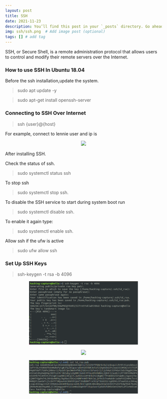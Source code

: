 ```yaml
---
layout: post
title: SSH
date: 2021-11-23
description: You’ll find this post in your `_posts` directory. Go ahead and edit it and re-build the site to see your changes. # Add post description (optional)
img: ssh/ssh.png  # Add image post (optional)
tags: [] # add tag
---
```



SSH, or Secure Shell, is a remote administration protocol that allows users to control and modify their remote servers over the Internet. 


### How to use SSH In Ubuntu 18.04

Before the ssh installation,update the system.

> sudo apt update -y
   
> sudo apt-get install openssh-server
           
### Connecting to SSH Over Internet  

> ssh {user}@{host}

For example, connect to lennie user and ip is 

<p align="center">
<img src="/assets/img/git/fdf.jpg" width="350"/>
</p>

After installing SSH.

Check the status of ssh.

> sudo systemctl status ssh

To stop ssh 

> sudo systemctl stop ssh.

To disable the SSH service to start during system boot run

> sudo systemctl disable ssh.

To enable it again type:

> sudo systemctl enable ssh.


Allow ssh if the ufw is active

> sudo ufw allow ssh

###  Set Up SSH Keys

> ssh-keygen -t rsa -b 4096

<p align="center">
<img src="/assets/img/ssh/ssh-keygen-gen.png"width="350"/>
</p> 

<p align="center">
<img src="/assets/img/ssh/listing-files.png" width="350"/>
</p>

<p align="center">
<img src="/assets/img/ssh/read-id-rsa-pub.png" width="350"/>
</p>

